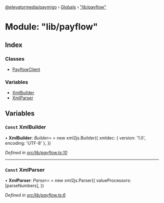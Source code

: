 [@elevatormedia/paymigo](../README.md) › [Globals](../globals.md) › ["lib/payflow"](_lib_payflow_.md)

# Module: "lib/payflow"

## Index

### Classes

-   [PayflowClient](../classes/_lib_payflow_.payflowclient.md)

### Variables

-   [XmlBuilder](_lib_payflow_.md#const-xmlbuilder)
-   [XmlParser](_lib_payflow_.md#const-xmlparser)

## Variables

### `Const` XmlBuilder

• **XmlBuilder**: _Builder‹›_ = new xml2js.Builder({
xmldec: { version: '1.0', encoding: 'UTF-8' },
})

_Defined in [src/lib/payflow.ts:10](https://github.com/ELEVATORmedia/paymigo/blob/6591146/src/lib/payflow.ts#L10)_

---

### `Const` XmlParser

• **XmlParser**: _Parser‹›_ = new xml2js.Parser({
valueProcessors: [parseNumbers],
})

_Defined in [src/lib/payflow.ts:6](https://github.com/ELEVATORmedia/paymigo/blob/6591146/src/lib/payflow.ts#L6)_
